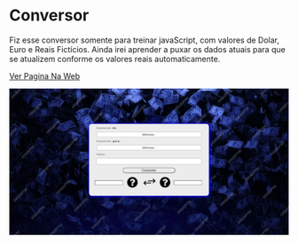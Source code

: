 <h1> Conversor</h1>

<p> Fiz esse conversor somente para treinar javaScript, com valores de Dolar, Euro e Reais Fictícios. Ainda irei aprender a puxar os dados atuais para que se atualizem conforme os valores reais automaticamente. </p>

<a  href="https://kdanszconversor.netlify.app/">Ver Pagina Na Web</a>

<img src="https://github.com/kdansz/Conversor/blob/main/assets/print.png?raw=true" alt="Preview">
